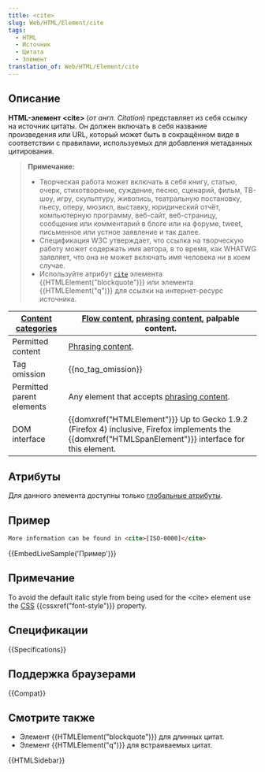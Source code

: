 ```yaml
---
title: <cite>
slug: Web/HTML/Element/cite
tags:
  - HTML
  - Источник
  - Цитата
  - Элемент
translation_of: Web/HTML/Element/cite
---
```


## Описание

**HTML-элемент \<cite>** (_от англ. Citation_) представляет из себя ссылку на источник цитаты. Он должен включать в себя название произведения или URL, который может быть в сокращённом виде в соответствии с правилами, используемых для добавления метаданных цитирования.

> **Примечание:**
>
> - Творческая работа может включать в себя книгу, статью, очерк, стихотворение, суждение, песню, сценарий, фильм, ТВ-шоу, игру, скульптуру, живопись, театральную постановку, пьесу, оперу, мюзикл, выставку, юридический отчёт, компьютерную программу, веб-сайт, веб-страницу, сообщение или комментарий в блоге или на форуме, tweet, письменное или устное заявление и так далее.
> - Спецификация W3C утверждает, что ссылка на творческую работу может содержать имя автора, в то время, как WHATWG заявляет, что она не может включать имя человека ни в коем случае.
> - Используйте атрибут [`cite`](/ru/docs/Web/HTML/Element/blockquote#cite) элемента {{HTMLElement("blockquote")}} или элемента {{HTMLElement("q")}} для ссылки на интернет-ресурс источника.

| [Content categories](/ru/docs/HTML/Content_categories) | [Flow content](/ru/docs/HTML/Content_categories#Flow_content), [phrasing content](/ru/docs/HTML/Content_categories#Phrasing_content), palpable content. |
| -------------------------------------------------------------------------------- | ----------------------------------------------------------------------------------------------------------------------------------------------------------------------------------------------------------------------------------------- |
| Permitted content                                                                | [Phrasing content](/ru/docs/HTML/Content_categories#Phrasing_content).                                                                                                                         |
| Tag omission                                                                     | {{no_tag_omission}}                                                                                                                                                                                                                  |
| Permitted parent elements                                                        | Any element that accepts [phrasing content](/ru/docs/HTML/Content_categories#Phrasing_content).                                                                                                |
| DOM interface                                                                    | {{domxref("HTMLElement")}} Up to Gecko 1.9.2 (Firefox 4) inclusive, Firefox implements the {{domxref("HTMLSpanElement")}} interface for this element.                                                                 |

## Атрибуты

Для данного элемента доступны только [глобальные атрибуты](/ru/docs/HTML/Global_attributes).

## Пример

```html
More information can be found in <cite>[ISO-0000]</cite>
```

{{EmbedLiveSample('Пример')}}

## Примечание

To avoid the default italic style from being used for the \<cite> element use the [CSS](/ru/docs/CSS) {{cssxref("font-style")}} property.

## Спецификации

{{Specifications}}

## Поддержка браузерами

{{Compat}}

## Смотрите также

- Элемент {{HTMLElement("blockquote")}} для длинных цитат.
- Элемент {{HTMLElement("q")}} для встраиваемых цитат.

{{HTMLSidebar}}
